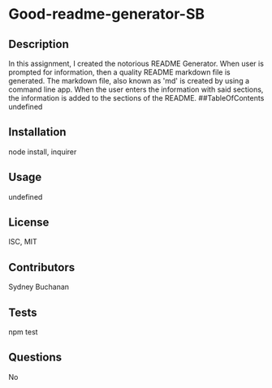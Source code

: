 # Good-readme-generator-SB

## Description

In this assignment, I created the notorious README Generator. When user is prompted for information, then a quality README markdown file is generated. The markdown file, also known as 'md' is created by using a command line app. When the user enters the information with said sections, the information is added to the sections of the README.
##TableOfContents
undefined

## Installation

node install, inquirer

## Usage

undefined

## License

ISC, MIT

## Contributors

Sydney Buchanan

## Tests

npm test

## Questions

No
